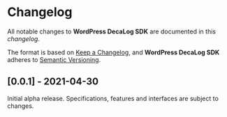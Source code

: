 # Changelog
All notable changes to **WordPress DecaLog SDK** are documented in this *changelog*.

The format is based on [Keep a Changelog](https://keepachangelog.com/en/1.0.0/), and **WordPress DecaLog SDK** adheres to [Semantic Versioning](https://semver.org/spec/v2.0.0.html).

## [0.0.1] - 2021-04-30

Initial alpha release. Specifications, features and interfaces are subject to changes.
